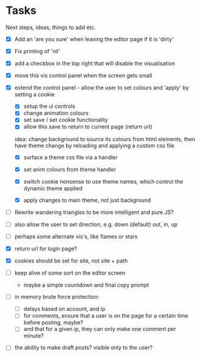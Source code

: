 # Tasks

Next steps, ideas, things to add etc.

- [x] Add an 'are you sure' when leaving the editor page if it is 'dirty'
- [x] Fix printing of 'nil'
- [x] add a checkbox in the top right that will disable the visualisation
- [x] move this vis control panel when the screen gets small
- [x] extend the control panel - allow the user to set colours and 'apply' by setting a cookie

    - [x] setup the ui controls
    - [x] change animation colours
    - [x] set save / set cookie functionality
    - [x] allow this save to return to current page (return url)

    idea: change background to source its colours from html elements, then have theme change by reloading and applying a custom css file

    - [x] surface a theme css file via a handler
    - [x] set anim colours from theme handler
    - [x] switch cookie nonsense to use theme names, which control the dynamic theme applied
    
    - [x] apply changes to main theme, not just background

- [ ] Rewrite wandering triangles to be more intelligent and pure JS?
- [ ] also allow the user to set direction, e.g. down (default) out, in, up
- [ ] perhaps some alternate vis's, like flames or stars

- [x] return url for login page?
- [x] cookies should be set for site, not site + path

- [ ] keep alive of some sort on the editor screen
    - maybe a simple countdown and final copy prompt
- [ ] in memory brute force protection:
    - [ ] delays based on account, and ip
    - [ ] for comments, ensure that a user is on the page for a certain time before posting, maybe?
    - [ ] and that for a given ip, they can only make one comment per minute?
- [ ] the ability to make draft posts? visible only to the user?
